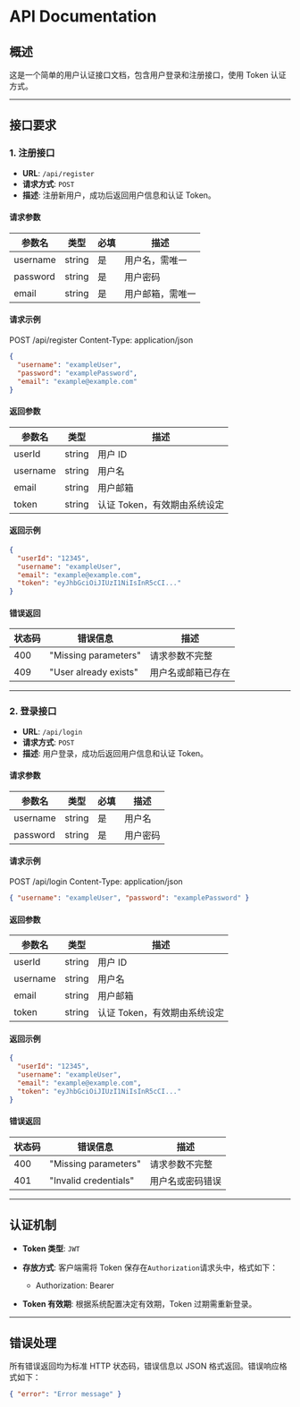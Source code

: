 # API Documentation

## 概述

这是一个简单的用户认证接口文档，包含用户登录和注册接口，使用 Token 认证方式。

---

## 接口要求

### 1. 注册接口

- **URL**: `/api/register`
- **请求方式**: `POST`
- **描述**: 注册新用户，成功后返回用户信息和认证 Token。

#### 请求参数

| 参数名   | 类型   | 必填 | 描述             |
| -------- | ------ | ---- | ---------------- |
| username | string | 是   | 用户名，需唯一   |
| password | string | 是   | 用户密码         |
| email    | string | 是   | 用户邮箱，需唯一 |

#### 请求示例

POST /api/register Content-Type: application/json

```json
{
  "username": "exampleUser",
  "password": "examplePassword",
  "email": "example@example.com"
}
```

#### 返回参数

| 参数名   | 类型   | 描述                         |
| -------- | ------ | ---------------------------- |
| userId   | string | 用户 ID                      |
| username | string | 用户名                       |
| email    | string | 用户邮箱                     |
| token    | string | 认证 Token，有效期由系统设定 |

#### 返回示例

```json
{
  "userId": "12345",
  "username": "exampleUser",
  "email": "example@example.com",
  "token": "eyJhbGciOiJIUzI1NiIsInR5cCI..."
}
```

#### 错误返回

| 状态码 | 错误信息              | 描述               |
| ------ | --------------------- | ------------------ |
| 400    | "Missing parameters"  | 请求参数不完整     |
| 409    | "User already exists" | 用户名或邮箱已存在 |

---

### 2. 登录接口

- **URL**: `/api/login`
- **请求方式**: `POST`
- **描述**: 用户登录，成功后返回用户信息和认证 Token。

#### 请求参数

| 参数名   | 类型   | 必填 | 描述     |
| -------- | ------ | ---- | -------- |
| username | string | 是   | 用户名   |
| password | string | 是   | 用户密码 |

#### 请求示例

POST /api/login Content-Type: application/json

```json
{ "username": "exampleUser", "password": "examplePassword" }
```

#### 返回参数

| 参数名   | 类型   | 描述                         |
| -------- | ------ | ---------------------------- |
| userId   | string | 用户 ID                      |
| username | string | 用户名                       |
| email    | string | 用户邮箱                     |
| token    | string | 认证 Token，有效期由系统设定 |

#### 返回示例

```json
{
  "userId": "12345",
  "username": "exampleUser",
  "email": "example@example.com",
  "token": "eyJhbGciOiJIUzI1NiIsInR5cCI..."
}
```

#### 错误返回

| 状态码 | 错误信息              | 描述             |
| ------ | --------------------- | ---------------- |
| 400    | "Missing parameters"  | 请求参数不完整   |
| 401    | "Invalid credentials" | 用户名或密码错误 |

---

## 认证机制

- **Token 类型**: `JWT`
- **存放方式**: 客户端需将 Token 保存在`Authorization`请求头中，格式如下：

  - Authorization: Bearer <token>

- **Token 有效期**: 根据系统配置决定有效期，Token 过期需重新登录。

---

## 错误处理

所有错误返回均为标准 HTTP 状态码，错误信息以 JSON 格式返回。错误响应格式如下：

```json
{ "error": "Error message" }
```
